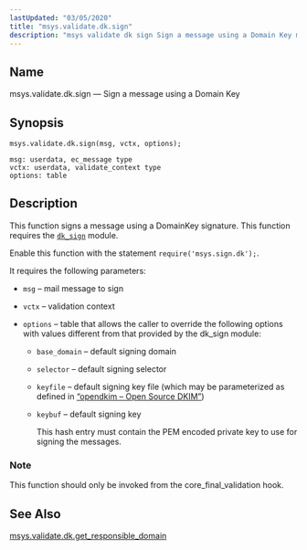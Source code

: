 ```yaml
---
lastUpdated: "03/05/2020"
title: "msys.validate.dk.sign"
description: "msys validate dk sign Sign a message using a Domain Key msys validate dk sign msg vctx options This function signs a message using a Domain Key signature This function requires the dk sign module Enable this function with the statement require msys sign dk It requires the following parameters..."
---
```


<a name="lua.ref.msys.validate.dk.sign"></a> 
## Name

msys.validate.dk.sign — Sign a message using a Domain Key

<a name="idp18554432"></a> 
## Synopsis

`msys.validate.dk.sign(msg, vctx, options);`

```
msg: userdata, ec_message type
vctx: userdata, validate_context type
options: table
```
<a name="idp18557488"></a> 
## Description

This function signs a message using a DomainKey signature. This function requires the [`dk_sign`](/momentum/4/modules/domainkeys) module.

Enable this function with the statement `require('msys.sign.dk');`.

It requires the following parameters:

*   `msg` – mail message to sign

*   `vctx` – validation context

*   `options` – table that allows the caller to override the following options with values different from that provided by the dk_sign module:

    *   `base_domain` – default signing domain

    *   `selector` – default signing selector

    *   `keyfile` – default signing key file (which may be parameterized as defined in [“opendkim – Open Source DKIM”](/momentum/4/modules/opendkim))

    *   `keybuf` – default signing key

        This hash entry must contain the PEM encoded private key to use for signing the messages.

### Note

This function should only be invoked from the core_final_validation hook.

<a name="idp18574464"></a> 
## See Also

[msys.validate.dk.get_responsible_domain](/momentum/4/lua/ref-msys-validate-dk-get-responsible-domain)
